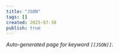 ```yaml
---
title: "JSON"
tags: []
created: 2025-07-30
publish: true
---
```


_Auto-generated page for keyword `[[JSON]]`._
